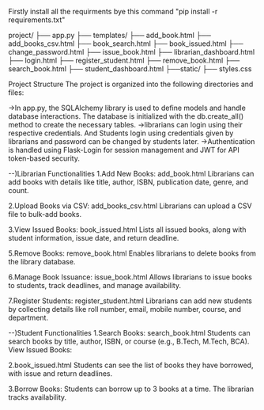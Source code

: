 Firstly install all the requirments bye this command "pip install -r requirements.txt" 

project/
├── app.py
├── templates/
    ├── add_book.html
    ├── add_books_csv.html
    ├── book_search.html
    ├── book_issued.html
    ├── change_password.html
    ├── issue_book.html
    ├── librarian_dashboard.html
    ├── login.html
    ├── register_student.html
    ├── remove_book.html
    ├── search_book.html 
    ├── student_dashboard.html
├──static/ 
    ├── styles.css

Project Structure
The project is organized into the following directories and files:

->In app.py, the SQLAlchemy library is used to define models and handle database interactions. The database is initialized with the db.create_all() method to create the necessary tables.
->librarians can login using their respective credentials. And Students login using credentials given by librarians and password can be changed by students later.
->Authentication is handled using Flask-Login for session management and JWT for API token-based security.

--)Librarian Functionalities
1.Add New Books:
add_book.html
Librarians can add books with details like title, author, ISBN, publication date, genre, and count.

2.Upload Books via CSV:
add_books_csv.html
Librarians can upload a CSV file to bulk-add books.

3.View Issued Books:
book_issued.html
Lists all issued books, along with student information, issue date, and return deadline.

5.Remove Books:
remove_book.html
Enables librarians to delete books from the library database.

6.Manage Book Issuance:
issue_book.html
Allows librarians to issue books to students, track deadlines, and manage availability.

7.Register Students:
register_student.html
Librarians can add new students by collecting details like roll number, email, mobile number, course, and department.


--)Student Functionalities
1.Search Books:
search_book.html
Students can search books by title, author, ISBN, or course (e.g., B.Tech, M.Tech, BCA).
View Issued Books:

2.book_issued.html
Students can see the list of books they have borrowed, with issue and return deadlines.

3.Borrow Books:
Students can borrow up to 3 books at a time. The librarian tracks availability.
